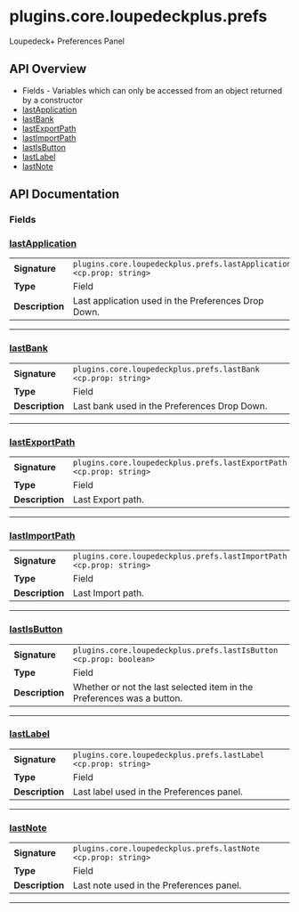 # plugins.core.loupedeckplus.prefs

Loupedeck+ Preferences Panel

## API Overview
* Fields - Variables which can only be accessed from an object returned by a constructor
 * [lastApplication](#lastApplication)
 * [lastBank](#lastBank)
 * [lastExportPath](#lastExportPath)
 * [lastImportPath](#lastImportPath)
 * [lastIsButton](#lastIsButton)
 * [lastLabel](#lastLabel)
 * [lastNote](#lastNote)

## API Documentation

### Fields


### [lastApplication](#lastApplication)

|                                             |                                                                                     |
| --------------------------------------------|-------------------------------------------------------------------------------------|
| **Signature**                               | `plugins.core.loupedeckplus.prefs.lastApplication <cp.prop: string>`                                                                    |
| **Type**                                    | Field                                                                     |
| **Description**                             | Last application used in the Preferences Drop Down.                                                                     |

---

### [lastBank](#lastBank)

|                                             |                                                                                     |
| --------------------------------------------|-------------------------------------------------------------------------------------|
| **Signature**                               | `plugins.core.loupedeckplus.prefs.lastBank <cp.prop: string>`                                                                    |
| **Type**                                    | Field                                                                     |
| **Description**                             | Last bank used in the Preferences Drop Down.                                                                     |

---

### [lastExportPath](#lastExportPath)

|                                             |                                                                                     |
| --------------------------------------------|-------------------------------------------------------------------------------------|
| **Signature**                               | `plugins.core.loupedeckplus.prefs.lastExportPath <cp.prop: string>`                                                                    |
| **Type**                                    | Field                                                                     |
| **Description**                             | Last Export path.                                                                     |

---

### [lastImportPath](#lastImportPath)

|                                             |                                                                                     |
| --------------------------------------------|-------------------------------------------------------------------------------------|
| **Signature**                               | `plugins.core.loupedeckplus.prefs.lastImportPath <cp.prop: string>`                                                                    |
| **Type**                                    | Field                                                                     |
| **Description**                             | Last Import path.                                                                     |

---

### [lastIsButton](#lastIsButton)

|                                             |                                                                                     |
| --------------------------------------------|-------------------------------------------------------------------------------------|
| **Signature**                               | `plugins.core.loupedeckplus.prefs.lastIsButton <cp.prop: boolean>`                                                                    |
| **Type**                                    | Field                                                                     |
| **Description**                             | Whether or not the last selected item in the Preferences was a button.                                                                     |

---

### [lastLabel](#lastLabel)

|                                             |                                                                                     |
| --------------------------------------------|-------------------------------------------------------------------------------------|
| **Signature**                               | `plugins.core.loupedeckplus.prefs.lastLabel <cp.prop: string>`                                                                    |
| **Type**                                    | Field                                                                     |
| **Description**                             | Last label used in the Preferences panel.                                                                     |

---

### [lastNote](#lastNote)

|                                             |                                                                                     |
| --------------------------------------------|-------------------------------------------------------------------------------------|
| **Signature**                               | `plugins.core.loupedeckplus.prefs.lastNote <cp.prop: string>`                                                                    |
| **Type**                                    | Field                                                                     |
| **Description**                             | Last note used in the Preferences panel.                                                                     |

---
